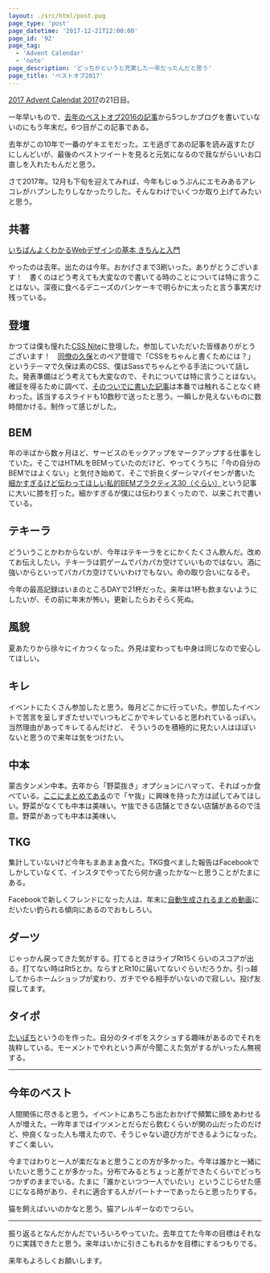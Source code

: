 ```yaml
---
layout: ./src/html/post.pug
page_type: 'post'
page_datetime: '2017-12-21T12:00:00'
page_id: '92'
page_tag:
  - 'Advent Calendar'
  - 'note'
page_description: 'どっちかというと充実した一年だったんだと思う'
page_title: 'ベストオブ2017'
---
```

[2017 Advent Calendat 2017](https://adventar.org/calendars/2469)の21日目。

一年早いもので、[去年のベストオブ2016の記事](http://dskd.jp/archives/86.html)から5つしかブログを書いていないのにもう年末だ。6つ目がこの記事である。

去年がこの10年で一番のゲキエモだった。エモ過ぎてあの記事を読み返すたびにしんどいが、最後のベストツイートを見ると元気になるので我ながらいいお口直しを入れたもんだと思う。

さて2017年。12月も下旬を迎えてみれば、今年もじゅうぶんにエモみあるアレコレがハプンしたりしなかったりした。そんなわけでいくつか取り上げてみたいと思う。

## 共著

[いちばんよくわかるWebデザインの基本 きちんと入門](https://www.amazon.co.jp/dp/4797389656/)

やったのは去年。出たのは今年。おかげさまで3刷いった。ありがとうございます！　書くのはどう考えても大変なので書いてる時のことについては特に言うことはない。深夜に食べるデニーズのパンケーキで明らかに太ったと言う事実だけ残っている。

## 登壇

かつては僕も憧れた[CSS Nite](http://cssnite.jp/lp/lp54/)に登壇した。参加していただいた皆様ありがとうございます！　[同僚の久保](https://twitter.com/kojika17)とのペア登壇で「CSSをちゃんと書くためには？」というテーマで久保は素のCSS、僕はSassでちゃんとやる手法について話した。発表準備はどう考えても大変なので、それについては特に言うことはない。確証を得るために調べて、[そのついでに書いた記事](http://dskd.jp/archives/90.html)は本番では触れることなく終わった。該当するスライドも10数秒で送ったと思う。一瞬しか見えないものに数時間かける。制作って感じがした。

## BEM

年の半ばから数ヶ月ほど、サービスのモックアップをマークアップする仕事をしていた。そこではHTMLをBEMっていたのだけど、やってくうちに「今の自分のBEMではよくない」と気付き始めて、そこで折良くダーシマパイセンが書いた[細かすぎるけど伝わってほしい私的BEMプラクティス30（ぐらい）](https://necomesi.jp/blog/tsmd/posts/152)という記事に大いに膝を打った。細かすぎるが僕には伝わりまくったので、以来これで書いている。

## テキーラ

どういうことかわからないが、今年はテキーラをとにかくたくさん飲んだ。改めてお伝えしたい。テキーラは罰ゲームでパカパカ空けていいものではない。酒に強いからといってパカパカ空けていいわけでもない。命の取り合いになるぞ。

今年の最高記録はいまのところDAYで21杯だった。来年は1杯も飲まないようにしたいが、その前に年末が怖い。更新したらおそらく死ぬ。

## 風貌

夏あたりから徐々にイカつくなった。外見は変わっても中身は同じなので安心してほしい。

## キレ

イベントにたくさん参加したと思う。毎月どこかに行っていた。参加したイベントで苦言を呈しすぎたせいでいつもどこかでキレていると思われているっぽい。当然理由があってキレてるんだけど、
そういうのを積極的に見たい人はほぼいないと思うので来年は気をつけたい。

## 中本

蒙古タンメン中本。去年から「野菜抜き」オプションにハマって、そればっか食べている。[ここにまとめてある](https://twitter.com/i/moments/939566486321971200)ので「ヤ抜」に興味を持った方は試してみてほしい。野菜がなくても中本は美味い。ヤ抜できる店舗とできない店舗があるので注意。野菜があっても中本は美味い。

## TKG

集計していないけど今年もまあまぁ食べた。TKG食べました報告はFacebookでしかしていなくて、インスタでやってたら何か違ったかな〜と思うことがたまにある。

Facebookで新しくフレンドになった人は、年末に[自動生成されるまとめ動画](https://www.facebook.com/otiext/videos/752582001601255/)にだいたい釣られる傾向にあるのでおもしろい。

## ダーツ

じゃっかん戻ってきた気がする。打てるときはライブRt15くらいのスコアが出る。打てない時はRt5とか。ならすとRt10に届いてないぐらいだろうか。引っ越してからホームショップが変わり、ガチでやる相手がいないので寂しい。投げ友探してます。

## タイポ

[たいぽち](https://twitter.com/typo_ti)というのを作った。自分のタイポをスクショする趣味があるのでそれを抜粋している。モーメントでやれという声が今聞こえた気がするがいったん無視する。

---

## 今年のベスト

人間関係に尽きると思う。イベントにあちこち出たおかげで頻繁に顔をあわせる人が増えた。一昨年まではイツメンとだらだら飲むくらいが関の山だったのだけど、仲良くなった人も増えたので、そうじゃない遊び方ができるようになった。すごく楽しい。

今まではわりと一人が楽だなぁと思うことの方が多かった。今年は誰かと一緒にいたいと思うことが多かった。分布でみるとちょっと差ができたくらいでどっちつかずのままでいる。たまに「誰かといつつ一人でいたい」というこじらせた感じになる時があり、それに適合する人がパートナーであったらと思ったりする。

猫を飼えばいいのかなと思う。猫アレルギーなのでつらい。

---

振り返るとなんだかんだでいろいろやっていた。去年立てた今年の目標はそれなりに実践できたと思う。来年はいかに引きこもれるかを目標にするつもりでる。

来年もよろしくお願いします。
